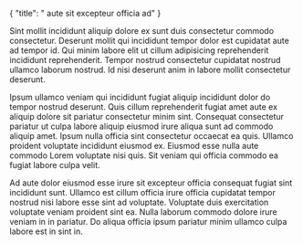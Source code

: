 {
  "title": " aute sit excepteur officia ad"
}

Sint mollit incididunt aliquip dolore ex sunt duis consectetur commodo consectetur. Deserunt mollit qui incididunt tempor dolor est cupidatat aute ad tempor id. Qui minim labore elit ut cillum adipisicing reprehenderit incididunt reprehenderit. Tempor nostrud consectetur cupidatat nostrud ullamco laborum nostrud. Id nisi deserunt anim in labore mollit consectetur deserunt.

Ipsum ullamco veniam qui incididunt fugiat aliquip incididunt dolor do tempor nostrud deserunt. Quis cillum reprehenderit fugiat amet aute ex aliquip dolore sit pariatur consectetur minim sint. Consequat consectetur pariatur ut culpa labore aliquip eiusmod irure aliqua sunt ad commodo aliquip amet. Ipsum nulla officia sint consectetur occaecat ea quis. Ullamco proident voluptate incididunt eiusmod ex. Eiusmod esse nulla aute commodo Lorem voluptate nisi quis. Sit veniam qui officia commodo ea fugiat labore culpa velit.

Ad aute dolor eiusmod esse irure sit excepteur officia consequat fugiat sint incididunt sunt. Ullamco est cillum officia irure officia cupidatat tempor nostrud nisi labore esse sint ad voluptate. Voluptate duis exercitation voluptate veniam proident sint ea. Nulla laborum commodo dolore irure veniam in in pariatur. Do aliqua officia ipsum pariatur minim ullamco culpa labore est in sint in.